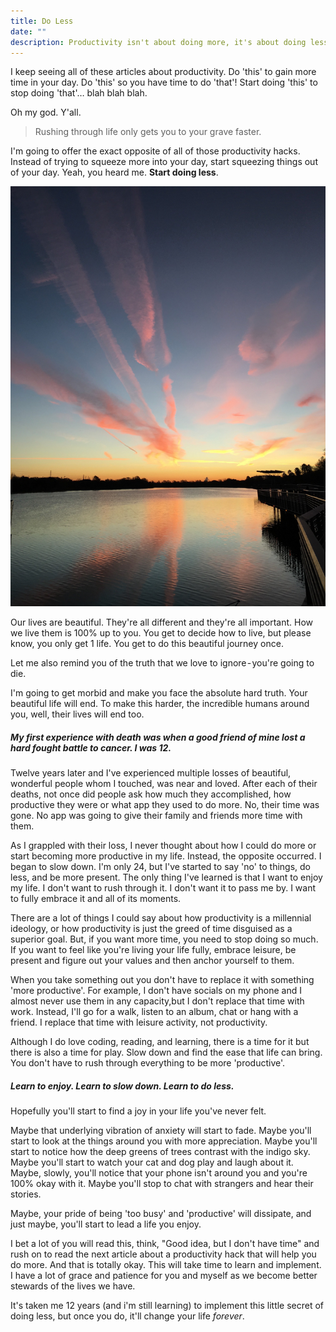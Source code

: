 ```yaml
---
title: Do Less
date: ""
description: Productivity isn't about doing more, it's about doing less.
---
```


I keep seeing all of these articles about productivity.
Do 'this' to gain more time in your day. Do 'this' so you have time to do 'that'! Start doing 'this' to stop doing 'that'… blah blah blah.

Oh my god. Y'all.

> Rushing through life only gets you to your grave faster.

I'm going to offer the exact opposite of all of those productivity hacks. Instead of trying to squeeze more into your day, start squeezing things out of your day.
Yeah, you heard me. **Start doing less**.


![austin, texas townlake](townlake.jpeg)


Our lives are beautiful. They're all different and they're all important. How we live them is 100% up to you. You get to decide how to live, but please know, you only get 1 life. You get to do this beautiful journey once.

Let me also remind you of the truth that we love to ignore - you're going to die.

I'm going to get morbid and make you face the absolute hard truth. Your beautiful life will end. To make this harder, the incredible humans around you, well, their lives will end too.

##### My first experience with death was when a good friend of mine lost a hard fought battle to cancer. I was 12.

Twelve years later and I've experienced multiple losses of beautiful, wonderful people whom I touched, was near and loved. After each of their deaths, not once did people ask how much they accomplished, how productive they were or what app they used to do more. No, their time was gone. No app was going to give their family and friends more time with them.

As I grappled with their loss, I never thought about how I could do more or start becoming more productive in my life. Instead, the opposite occurred. I began to slow down. I'm only 24, but I've started to say 'no' to things, do less, and be more present. The only thing I've learned is that I want to enjoy my life. I don't want to rush through it. I don't want it to pass me by. I want to fully embrace it and all of its moments.

There are a lot of things I could say about how productivity is a millennial ideology, or how productivity is just the greed of time disguised as a superior goal. But, if you want more time, you need to stop doing so much. If you want to feel like you're living your life fully, embrace leisure, be present and figure out your values and then anchor yourself to them.

When you take something out you don't have to replace it with something 'more productive'. For example, I don't have socials on my phone and I almost never use them in any capacity,but I don't replace that time with work. Instead, I'll go for a walk, listen to an album, chat or hang with a friend. I replace that time with leisure activity, not productivity.

Although I do love coding, reading, and learning, there is a time for it but there is also a time for play. Slow down and find the ease that life can bring. You don't have to rush through everything to be more 'productive'.

##### Learn to enjoy. Learn to slow down. Learn to do less.

Hopefully you'll start to find a joy in your life you've never felt.

Maybe that underlying vibration of anxiety will start to fade. Maybe you'll start to look at the things around you with more appreciation. Maybe you'll start to notice how the deep greens of trees contrast with the indigo sky. Maybe you'll start to watch your cat and dog play and laugh about it. Maybe, slowly, you'll notice that your phone isn't around you and you're 100% okay with it. Maybe you'll stop to chat with strangers and hear their stories.

Maybe, your pride of being 'too busy' and 'productive' will dissipate, and just maybe, you'll start to lead a life you enjoy.

I bet a lot of you will read this, think, "Good idea, but I don't have time" and rush on to read the next article about a productivity hack that will help you do more. And that is totally okay. This will take time to learn and implement. I have a lot of grace and patience for you and myself as we become better stewards of the lives we have.

It's taken me 12 years (and i'm still learning) to implement this little secret of doing less, but once you do, it'll change your life _forever_.